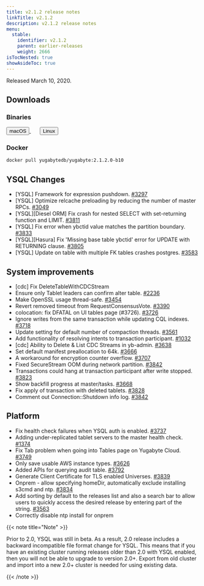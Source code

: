 ```yaml
---
title: v2.1.2 release notes
linkTitle: v2.1.2
description: v2.1.2 release notes
menu:
  stable:
    identifier: v2.1.2
    parent: earlier-releases
    weight: 2666
isTocNested: true
showAsideToc: true
---
```


Released March 10, 2020.

## Downloads

### Binaries

<a class="download-binary-link" href="https://downloads.yugabyte.com/yugabyte-2.1.2.0-darwin.tar.gz">
  <button>
    <i class="fab fa-apple"></i><span class="download-text">macOS</span>
  </button>
</a>
&nbsp; &nbsp; &nbsp; 
<a class="download-binary-link" href="https://downloads.yugabyte.com/yugabyte-2.1.2.0-linux.tar.gz">
  <button>
    <i class="fab fa-linux"></i><span class="download-text">Linux</span>
  </button>
</a>
<br />

### Docker

```sh
docker pull yugabytedb/yugabyte:2.1.2.0-b10
```

## YSQL Changes
* [YSQL] Framework for expression pushdown. [#3297](https://github.com/yugabyte/yugabyte-db/issues/3297)
* [YSQL] Optimize relcache preloading by reducing the number of master RPCs. [#3049](https://github.com/yugabyte/yugabyte-db/issues/3049)
* [YSQL][Diesel ORM]  Fix crash for nested SELECT with set-returning function and LIMIT. [#3811](https://github.com/yugabyte/yugabyte-db/issues/3811)
* [YSQL] Fix error when ybctid value matches the partition boundary. [#3833](https://github.com/yugabyte/yugabyte-db/issues/3833)
* [YSQL][Hasura] Fix 'Missing base table ybctid' error for UPDATE with RETURNING clause. [#3805](https://github.com/yugabyte/yugabyte-db/issues/3805)
* [YSQL] Update on table with multiple FK tables crashes postgres. [#3583](https://github.com/yugabyte/yugabyte-db/issues/3583)


## System improvements
* [cdc] Fix DeleteTableWithCDCStream
* Ensure only Tablet leaders can confirm alter table. [#2236](https://github.com/yugabyte/yugabyte-db/issues/2236)
* Make OpenSSL usage thread-safe. [#3454](https://github.com/yugabyte/yugabyte-db/issues/3454)
* Revert removed timeout from RequestConsensusVote. [#3390](https://github.com/yugabyte/yugabyte-db/issues/3390)
* colocation: fix DFATAL on UI tables page (#3726). [#3726](https://github.com/yugabyte/yugabyte-db/issues/3726)
* Ignore writes from the same transaction while updating CQL indexes. [#3718](https://github.com/yugabyte/yugabyte-db/issues/3718)
* Update setting for default number of compaction threads. [#3561](https://github.com/yugabyte/yugabyte-db/issues/3561)
* Add functionality of resolving intents to transaction participant. [#1032](https://github.com/yugabyte/yugabyte-db/issues/1032)
* [cdc] Ability to Delete & List CDC Streams in yb-admin. [#3638](https://github.com/yugabyte/yugabyte-db/issues/3638)
* Set default manifest preallocation to 64k. [#3666](https://github.com/yugabyte/yugabyte-db/issues/3666)
* A workaround for encryption counter overflow. [#3707](https://github.com/yugabyte/yugabyte-db/issues/3707)
* Fixed SecureStream OOM during network partition. [#3842](https://github.com/yugabyte/yugabyte-db/issues/3842)
* Transactions could hang at transaction participant after write stopped. [#3823](https://github.com/yugabyte/yugabyte-db/issues/3823)
* Show backfill progress at master/tasks. [#3668](https://github.com/yugabyte/yugabyte-db/issues/3668)
* Fix apply of transaction with deleted tablets. [#3828](https://github.com/yugabyte/yugabyte-db/issues/3828)
* Comment out Connection::Shutdown info log. [#3842](https://github.com/yugabyte/yugabyte-db/issues/3842)


## Platform
* Fix health check failures when YSQL auth is enabled. [#3737](https://github.com/yugabyte/yugabyte-db/issues/3737)
* Adding under-replicated tablet servers to the master health check. [#1374](https://github.com/yugabyte/yugabyte-db/issues/1374)
* Fix Tab problem when going into Tables page on Yugabyte Cloud. [#3749](https://github.com/yugabyte/yugabyte-db/issues/3749)
* Only save usable AWS instance types. [#3626](https://github.com/yugabyte/yugabyte-db/issues/3626)
* Added APIs for querying audit table. [#3792](https://github.com/yugabyte/yugabyte-db/issues/3792)
* Generate Client Certificate for TLS enabled Universes. [#3839](https://github.com/yugabyte/yugabyte-db/issues/3839)
* Onprem - allow specifying homeDir, automatically exclude installing s3cmd and ntp. [#3834](https://github.com/yugabyte/yugabyte-db/issues/3834)
* Add sorting by default to the releases list and also a search bar to allow users to quickly access the desired release by entering part of the string. [#3563](https://github.com/yugabyte/yugabyte-db/issues/3563)
* Correctly disable ntp install for onprem



{{< note title="Note" >}}

Prior to 2.0, YSQL was still in beta. As a result, 2.0 release includes a backward incompatible file format change for YSQL. This means that if you have an existing cluster running releases older than 2.0 with YSQL enabled, then you will not be able to upgrade to version 2.0+. Export from old cluster and import into a new 2.0+ cluster is needed for using existing data.

{{< /note >}}
